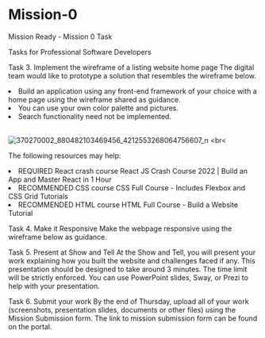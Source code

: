 # Mission-0
Mission Ready - Mission 0 Task

Tasks for Professional Software Developers

Task 3. Implement the wireframe of a listing website home page
The digital team would like to prototype a solution that resembles the wireframe below.
<li>Build an application using any front-end framework of your choice with a home page using the wireframe shared as guidance.</li>
<li>You can use your own color palette and pictures.</li>
<li>Search functionality need not be implemented.</li>
<br>

![370270002_880482103469456_4212553268064756607_n](https://github.com/db1340/Mission-0/assets/149652724/c772b66f-d901-432d-a20c-442dd07ada37)
<br<

The following resources may help:
<li>REQUIRED React crash course React JS Crash Course 2022 | Build an App and Master React in 1 Hour</li>
<li>RECOMMENDED CSS course CSS Full Course - Includes Flexbox and CSS Grid Tutorials</li>
<li>RECOMMENDED HTML course HTML Full Course - Build a Website Tutorial</li>

Task 4. Make it Responsive
Make the webpage responsive using the wireframe below as guidance.
<br>


Task 5. Present at Show and Tell
At the Show and Tell, you will present your work explaining how you built the website and challenges faced if any. This presentation should be designed to take around 3 minutes. The time limit will be strictly enforced. You can use PowerPoint slides, Sway, or Prezi to help with your presentation.

Task 6. Submit your work
By the end of Thursday, upload all of your work (screenshots, presentation slides, documents or other files) using the Mission Submission form. The link to mission submission form can be found on the portal. 
